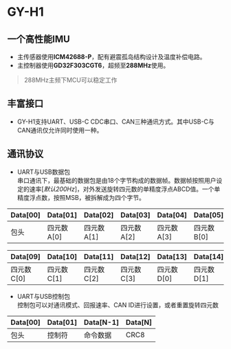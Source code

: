 # GY-H1 
## 一个高性能IMU
- 主传感器使用**ICM42688-P**，配有避震孤岛结构设计及温度补偿电路。  
- 主控制器使用**GD32F303CGT6**，超频至**288MHz**使用。
 >288MHz主频下MCU可以稳定工作  

## 丰富接口
- GY-H1支持UART、USB-C CDC串口、CAN三种通讯方式。其中USB-C与CAN通讯仅允许同时使用一种。  

## 通讯协议
- UART与USB数据包  
  串口通讯下，最基础的数据包是由18个字节构成的数据帧。数据帧按照用户设定的速率[*默认200Hz*]，对外发送旋转四元数的单精度浮点ABCD值。一个单精度浮点数，按照MSB，被拆解成为四个字节。

| Data[00] | Data[01]    | Data[02]    | Data[03]    | Data[04]    | Data[05]    | Data[06]    | Data[07]    | Data[08]    |
|---------|------------|------------|------------|------------|------------|------------|------------|------------|
| 包头    | 四元数A[0] | 四元数A[1] | 四元数A[2] | 四元数A[3] | 四元数B[0] | 四元数B[1] | 四元数B[2] | 四元数B[3] |  

| Data[09]    | Data[10]   | Data[11]   | Data[12]   | Data[13]   | Data[14]   | Data[15]   | Data[16]   | Data[17] |
|------------|------------|------------|------------|------------|------------|------------|------------|----------|
| 四元数C[0] | 四元数C[1] | 四元数C[2] | 四元数C[3] | 四元数D[0] | 四元数D[1] | 四元数D[2] | 四元数D[3] | CRC8    |  

- UART与USB控制包  
  控制包可以对通讯模式、回报速率、CAN ID进行设置，或者重置旋转四元数  
  
| Data[00] | Data[01] | Data[N-1] | Data[N] |
|----------|----------|-----------|---------|
| 包头     | 控制符   | 命令数据  | CRC8    |